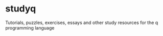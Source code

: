 # studyq
Tutorials, puzzles, exercises, essays and other study resources for the q programming language
